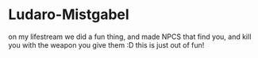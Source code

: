 # Ludaro-Mistgabel
on my lifestream we did a fun thing, and made NPCS that find you, and kill you with the weapon you give them :D this is just out of fun! 
